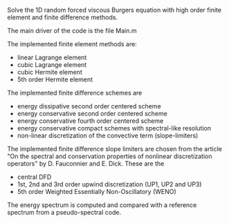 Solve the 1D random forced viscous Burgers equation with high order finite element and finite difference methods.

The main driver of the code is the file Main.m

The implemented finite element methods are:
  * linear Lagrange element
  * cubic Lagrange element
  * cubic Hermite element
  * 5th order Hermite element
  
The implemented finite difference schemes are
  * energy dissipative second order centered scheme
  * energy conservative second order centered scheme
  * energy conservative fourth order centered scheme
  * energy conservative compact schemes with spectral-like resolution
  * non-linear discretization of the convective term (slope-limiters)
  
The implemented finite difference slope limiters are chosen from the article "On the spectral and conservation properties of nonlinear discretization operators" by D. Fauconnier and E. Dick. These are the
  * central DFD 
  * 1st, 2nd and 3rd order upwind discretization (UP1, UP2 and UP3)
  * 5th order Weighted Essentially Non-Oscillatory (WENO)
         
The energy spectrum is computed and compared with a reference spectrum from a pseudo-spectral code.